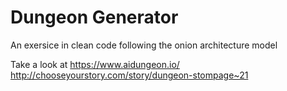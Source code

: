 # Dungeon Generator

An exersice in clean code following the onion architecture model

Take a look at 
https://www.aidungeon.io/
http://chooseyourstory.com/story/dungeon-stompage~21
